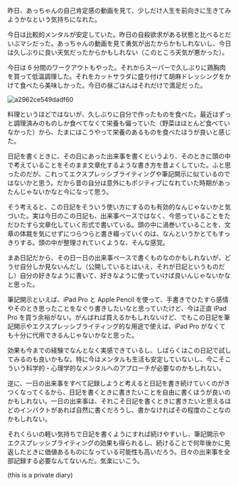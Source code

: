 昨日、あっちゃんの自己肯定感の動画を見て、少しだけ人生を前向きに生きてみようかなという気持ちになれた。

今日は比較的メンタルが安定していた。昨日の自殺欲求がある状態と比べるとだいぶマシだった。あっちゃんの動画を見て勇気が出たからかもしれないし、今日は久しぶりに良い天気だったからかもしれない（このところ天気が悪かった）。

今日は 6 分間のワークアウトもやった。それからスーパーで久しぶりに鶏胸肉を買って低温調理した。それをカットサラダに盛り付けて胡麻ドレッシングをかけて食べたら美味しかった。今日の昼ごはんはそれだけで満足だった。

![a2962ce549dadf60](/images/2020/05/a2962ce549dadf60.jpg)

料理というほどではないが、久しぶりに自分で作ったものを食べた。最近はずっと調理済みのものしか食べてなくて栄養も偏っていた（野菜はほとんど食べていなかった）から、たまにはこうやって栄養のあるものを食べたほうが良いと感じた。

日記を書くときに、その日にあった出来事を書くというより、そのときに頭の中で考えていることをそのまま文章化するような書き方を昔よくしていた。ふと思ったのだが、これってエクスプレッシブライティングや筆記開示に似ているのではないかと思う。だから昔の自分は意外にもポジティブになれていた時期があったんじゃないかなと今になって思う。

そう考えると、この日記をそういう使い方にするのも有効的なんじゃないかと気づいた。実は今日のこの日記も、出来事ベースではなく、今思っていることをただひたすら文章化していく形式で書いている。頭の中に渦巻いていることを、文章の体裁を気にせずにつらつらと書き綴っていくのは、なんというかとてもすっきりする。頭の中が整理されていくような、そんな感覚。

まあ日記だから、その日一日の出来事ベースで書くものなのかもしれないが、どうせ自分しか見ないんだし（公開しているとはいえ、それが日記というものだし）自分の好きなように書いて、好きなように使っていけば良いんじゃないかなと思った。

筆記開示といえば、iPad Pro と Apple Pencil を使って、手書きでひたすら感情やそのとき思ったことをなぐり書きしたいなと思っていたけど、今は正直 iPad Pro を買う余裕がない。がんばれば買えるかもしれないけど、でもこの日記を筆記開示やエクスプレッシブライティング的な用途で使えば、iPad Pro がなくても十分に代用できるんじゃないかなと思った。

効果も今までの経験でなんとなく実感できているし、しばらくはこの日記で試してみるのも良いかもな。特に今はメンタルも生活も安定していないし、今こそこういう科学的・心理学的なメンタルへのアプローチが必要なのかもしれない。

逆に、一日の出来事をすべて記録しようと考えると日記を書き続けていくのがきつくなってくるから、日記を書くときに書きたいことを自由に書くほうが良いのかもしれない。一日の出来事は、それこそ日記を書くときに書きたいと思えるほどのインパクトがあれば自然に書くだろうし、書かなければその程度のことなのかもしれない。

それくらいの軽い気持ちで日記を書くようにすれば続けやすいし、筆記開示やエクスプレッシブライティングの効果も得られるし、続けることで何年後かに見返したときに価値あるものになっている可能性も高いだろう。日々の出来事を全部記録する必要なんてないんだ。気楽にいこう。

 (this is a private diary) 
